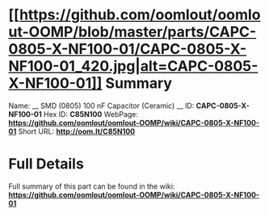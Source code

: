 
[[https://github.com/oomlout/oomlout-OOMP/blob/master/parts/CAPC-0805-X-NF100-01/CAPC-0805-X-NF100-01_420.jpg|alt=CAPC-0805-X-NF100-01]] 
Summary
=================

Name: __ SMD (0805) 100 nF Capacitor (Ceramic) __
ID: __CAPC-0805-X-NF100-01__
Hex ID: __C85N100__
WebPage: __https://github.com/oomlout/oomlout-OOMP/wiki/CAPC-0805-X-NF100-01__
Short URL: __http://oom.lt/C85N100__

Full Details
==========================
Full summary of this part can be found in the wiki:   
__https://github.com/oomlout/oomlout-OOMP/wiki/CAPC-0805-X-NF100-01__   

